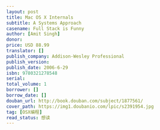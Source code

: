 ```yaml
---
layout: post
title: Mac OS X Internals
subtitle: A Systems Approach
casename: Full Stack is Funny
author: [Amit Singh]
donor: 
price: USD 88.99
translator: []
publish_company: Addison-Wesley Professional
publish_version: 
publish_date: 2006-6-29
isbn: 9780321278548
serial: 
total_volume: 1
borrower: []
borrow_date: []
douban_url: http://book.douban.com/subject/1877561/
cover_path: https://img1.doubanio.com/lpic/s2391954.jpg
tag: [OSX编程]
read_status: 想读
---
```

